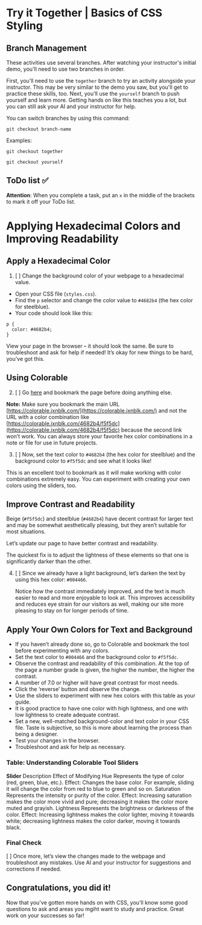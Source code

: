 # Try it Together | Basics of CSS Styling

## Branch Management
These activities use several branches. After watching your instructor's initial demo, you'll need to use two branches in order. 

First, you'll need to use the `together` branch to try an activity alongside your instructor. This may be very similar to the demo you saw, but you'll get to practice these skills, too.
Next, you'll use the `yourself` branch to push yourself and learn more. Getting hands on like this teaches you a lot, but you can still ask your AI and your instructor for help.

You can switch branches by using this command:

```
git checkout branch-name
```

Examples:

```
git checkout together
```

```
git checkout yourself
```

## ToDo list ✅
**Attention**: When you complete a task, put an `x` in the middle of the brackets to mark it off your ToDo list.

# Applying Hexadecimal Colors and Improving Readability

## Apply a Hexadecimal Color
1. [ ] Change the background color of your webpage to a hexadecimal value.
- Open your CSS file (`styles.css`).
- Find the `p` selector and change the color value to `#4682b4` (the hex color for steelblue).
- Your code should look like this:

```
p {
  color: #4682b4;
}
```

View your page in the browser – it should look the same. Be sure to troubleshoot and ask for help if needed! It’s okay for new things to be hard, you’ve got this.

## Using Colorable
2. [ ] Go [here](https://colorable.jxnblk.com/) and bookmark the page before doing anything else.

**Note:** Make sure you bookmark the main URL [https://colorable.jxnblk.com/](https://colorable.jxnblk.com/) and not the URL with a color combination like [https://colorable.jxnblk.com/4682b4/f5f5dc](https://colorable.jxnblk.com/4682b4/f5f5dc) because the second link won’t work. You can always store your favorite hex color combinations in a note or file for use in future projects.

3. [ ] Now, set the text color to `#4682b4` (the hex color for steelblue) and the background color to `#f5f5dc` and see what it looks like!

This is an excellent tool to bookmark as it will make working with color combinations extremely easy. You can experiment with creating your own colors using the sliders, too.

## Improve Contrast and Readability
Beige (`#f5f5dc`) and steelblue (`#4682b4`) have decent contrast for larger text and may be somewhat aesthetically pleasing, but they aren’t suitable for most situations.

Let’s update our page to have better contrast and readability.

The quickest fix is to adjust the lightness of these elements so that one is significantly darker than the other. 

4. [ ] Since we already have a light background, let’s darken the text by using this hex color: `#004466`.

    Notice how the contrast immediately improved, and the text is much easier to read and more enjoyable to look at. This improves accessibility and reduces eye strain for our visitors as well, making our site more pleasing to stay on for longer periods of time.

## Apply Your Own Colors for Text and Background
- If you haven’t already done so, go to Colorable and bookmark the tool before experimenting with any colors.
- Set the text color to `#004466` and the background color to `#f5f5dc`.
- Observe the contrast and readability of this combination. At the top of the page a number grade is given, the higher the number, the higher the contrast.
- A number of 7.0 or higher will have great contrast for most needs.
- Click the ‘reverse’ button and observe the change.
- Use the sliders to experiment with new hex colors with this table as your guide.
- It is good practice to have one color with high lightness, and one with low lightness to create adequate contrast.
- Set a new, well-matched background-color and text color in your CSS file. Taste is subjective, so this is more about learning the process than being a designer.
- Test your changes in the browser.
- Troubleshoot and ask for help as necessary.

### Table: Understanding Colorable Tool Sliders
**Slider**
Description
Effect of Modifying
Hue
Represents the type of color (red, green, blue, etc.).
Effect: Changes the base color. For example, sliding it will change the color from red to blue to green and so on.
Saturation
Represents the intensity or purity of the color.
Effect: Increasing saturation makes the color more vivid and pure; decreasing it makes the color more muted and grayish.
Lightness
Represents the brightness or darkness of the color.
Effect: Increasing lightness makes the color lighter, moving it towards white; decreasing lightness makes the color darker, moving it towards black.

### Final Check

[ ] Once more, let’s view the changes made to the webpage and troubleshoot any mistakes. Use AI and your instructor for suggestions and corrections if needed.

## Congratulations, you did it!
Now that you've gotten more hands on with CSS, you'll know some good questions to ask and areas you mgiht want to study and practice.  Great work on your successes so far!
